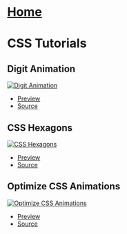 # [Home](https://stephino.github.io)

# CSS Tutorials

## Digit Animation

[![Digit Animation](https://img.youtube.com/vi/iJ5fzD0tZrI/0.jpg)](https://youtu.be/iJ5fzD0tZrI)

   * [Preview](https://stephino.github.io/tutorials/iJ5fzD0tZrI/)
   * [Source](https://github.com/Stephino/stephino.github.io/tree/master/tutorials/iJ5fzD0tZrI)

## CSS Hexagons

[![CSS Hexagons](https://img.youtube.com/vi/1xklDcifvDg/0.jpg)](https://youtu.be/1xklDcifvDg)

   * [Preview](https://stephino.github.io/tutorials/1xklDcifvDg/)
   * [Source](https://github.com/Stephino/stephino.github.io/tree/master/tutorials/1xklDcifvDg)

## Optimize CSS Animations

[![Optimize CSS Animations](https://img.youtube.com/vi/5DHMzR_Wcsk/0.jpg)](https://youtu.be/5DHMzR_Wcsk)

   * [Preview](https://stephino.github.io/tutorials/5DHMzR_Wcsk/)
   * [Source](https://github.com/Stephino/stephino.github.io/tree/master/tutorials/5DHMzR_Wcsk)
